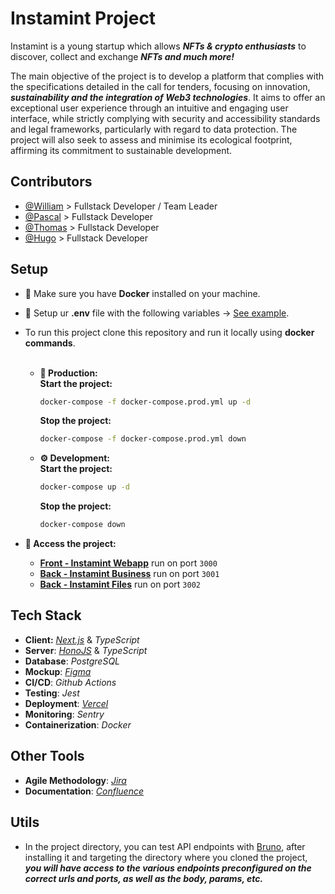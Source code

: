 # Instamint Project

Instamint is a young startup which allows _**NFTs & crypto enthusiasts**_ to discover, collect and exchange _**NFTs and much more!**_


The main objective of the project is to develop a platform that complies with the specifications detailed in the call for tenders, focusing on innovation, **_sustainability and the integration of Web3 technologies_**. It aims to offer an exceptional user experience through an intuitive and engaging user interface, while strictly complying with security and accessibility standards and legal frameworks, particularly with regard to data protection. The project will also seek to assess and minimise its ecological footprint, affirming its commitment to sustainable development.

## Contributors

- [@William](https://github.com/william-wtr92) > Fullstack Developer / Team Leader
- [@Pascal](https://github.com/Scalpal) > Fullstack Developer
- [@Thomas](https://github.com/Thomas-De-Oliveira) > Fullstack Developer
- [@Hugo](https://github.com/vaillanh) > Fullstack Developer

## Setup

- 🐳 Make sure you have **Docker** installed on your machine.
- 📝 Setup ur **.env** file with the following variables -> [See example](https://github.com/william-wtr92/instamint/blob/main/.env.example).


- To run this project clone this repository and run it locally using **docker commands**. <br><br>

  - __**🚀 Production:**__ <br>
    **Start  the project:**
    ```bash
    docker-compose -f docker-compose.prod.yml up -d
    ```
   
    **Stop the project:**
    ```bash
    docker-compose -f docker-compose.prod.yml down
    ```
    
  - __**⚙️ Development:**__ <br>
      **Start  the project:**
      ```bash
      docker-compose up -d
      ```
  
      **Stop the project:**
      ```bash
      docker-compose down
      ```
    
- **🔗 Access the project:** <br>
  - **[Front - Instamint Webapp](http://localhost:3000)** run on port `3000`
  - **[Back - Instamint Business](http://localhost:3001)** run on port `3001`
  - **[Back - Instamint Files](http://localhost:3002)** run on port `3002`

## Tech Stack

- **Client:** [_Next.js_](https://nextjs.org/docs) & _TypeScript_
- **Server**: [_HonoJS_](https://hono.dev/getting-started/basic) & _TypeScript_
- **Database**: _PostgreSQL_
- **Mockup**: [_Figma_](https://www.figma.com/file/0vj1ZxDcGJ6YeGLdaouf2u/UI-UX-design?type=design&node-id=0-1&mode=design&t=BJOmZmtqybA)
- **CI/CD**: _Github Actions_
- **Testing**: _Jest_ 
- **Deployment**: [_Vercel_](https://vercel.com/)
- **Monitoring**: _Sentry_
- **Containerization**: _Docker_

## Other Tools

- **Agile Methodology**: [_Jira_](https://project-william.atlassian.net/jira/software/c/projects/ITM/boards/4/backlog)
- **Documentation**: [_Confluence_](https://project-william.atlassian.net/wiki/spaces/ITM/pages/16679168/Model+Product+Requirements)

## Utils 

- In the project directory, you can test API endpoints with [Bruno](https://www.usebruno.com/), after installing it and targeting the directory where you cloned the project, _**you will have access to the various endpoints preconfigured on the correct urls and ports, as well as the body, params, etc.**_

